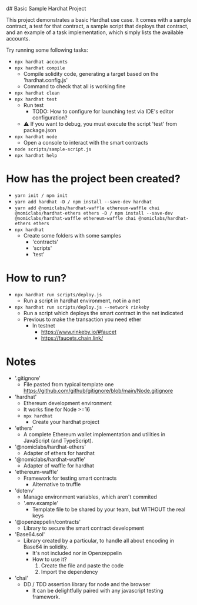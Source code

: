 d# Basic Sample Hardhat Project

This project demonstrates a basic Hardhat use case. It comes with a sample contract, a test for that contract, a sample script that deploys that contract, and an example of a task implementation, which simply lists the available accounts.

Try running some following tasks:
* `npx hardhat accounts`
* `npx hardhat compile`
  * Compile solidity code, generating a target based on the 'hardhat.config.js'
  * Command to check that all is working fine
* `npx hardhat clean`
* `npx hardhat test`
  * Run test
    * TODO: How to configure for launching test via IDE's editor configuration?
  * :warning: If you want to debug, you must execute the script 'test' from package.json 
* `npx hardhat node`
  * Open a console to interact with the smart contracts
* `node scripts/sample-script.js`
* `npx hardhat help`


# How has the project been created?
* `yarn init / npm init`
* `yarn add hardhat -D / npm install --save-dev hardhat`
* `yarn add @nomiclabs/hardhat-waffle ethereum-waffle chai @nomiclabs/hardhat-ethers ethers -D / npm install --save-dev @nomiclabs/hardhat-waffle ethereum-waffle chai @nomiclabs/hardhat-ethers ethers`
* `npx hardhat`
  * Create some folders with some samples
    * 'contracts'
    * 'scripts'
    * 'test'

# How to run?
* `npx hardhat run scripts/deploy.js`
  * Run a script in hardhat environment, not in a net
* `npx hardhat run scripts/deploy.js --network rinkeby`
  * Run a script which deploys the smart contract in the net indicated
  * Previous to make the transaction you need ether
    * In testnet
      * https://www.rinkeby.io/#faucet
      * https://faucets.chain.link/

# Notes
* '.gitignore'
  * File pasted from typical template one https://github.com/github/gitignore/blob/main/Node.gitignore
* 'hardhat'
  * Ethereum development environment
  * It works fine for Node >=16
  * `npx hardhat`
    * Create your hardhat project
* 'ethers'
  * A complete Ethereum wallet implementation and utilities in JavaScript (and TypeScript).
* '@nomiclabs/hardhat-ethers'
  * Adapter of ethers for hardhat
* '@nomiclabs/hardhat-waffle'
  * Adapter of waffle for hardhat
* 'ethereum-waffle'
  * Framework for testing smart contracts
    * Alternative to truffle
* 'dotenv'
  * Manage environment variables, which aren't commited
  * '.env.example'
    * Template file to be shared by your team, but WITHOUT the real keys
* '@openzeppelin/contracts'
  * Library to secure the smart contract development
* 'Base64.sol'
  * Library created by a particular, to handle all about encoding in Base64 in solidity.
    * It's not included nor in Openzeppelin
    * How to use it?
      1) Create the file and paste the code
      2) Import the dependency
* 'chai'
  * DD / TDD assertion library for node and the browser
    * It can be delightfully paired with any javascript testing framework.